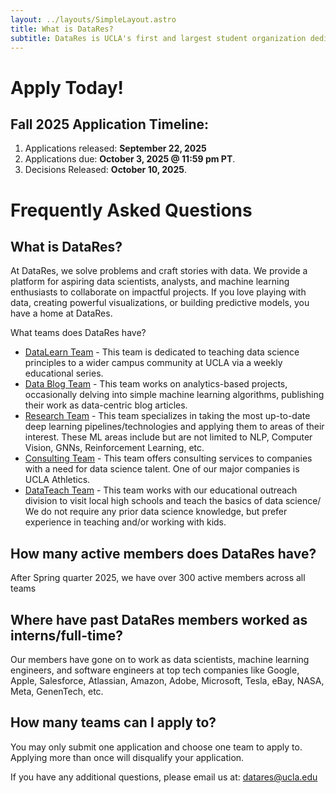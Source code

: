 ```yaml
---
layout: ../layouts/SimpleLayout.astro
title: What is DataRes?
subtitle: DataRes is UCLA's first and largest student organization dedicated to fostering knowledge and growth in data science. We provide a platform for aspiring data scientists and analysts to collaborate on impactful data projects. If you love playing with data, creating powerful visualizations, or building predictive models, you have a home at DataRes.
---
```


# Apply Today!

## Fall 2025 Application Timeline: 

1. Applications released: **September 22, 2025**
2. Applications due: **October 3, 2025 @ 11:59 pm PT**.
3. Decisions Released: **October 10, 2025**.


# Frequently Asked Questions

## What is DataRes?

At DataRes, we solve problems and craft stories with data. We provide a platform for aspiring data scientists, analysts, and machine learning enthusiasts to collaborate on impactful projects. If you love playing with data, creating powerful visualizations, or building predictive models, you have a home at DataRes.

What teams does DataRes have?

- [DataLearn Team](/teams/datalearn) - This team is dedicated to teaching data science principles to a wider campus community at UCLA via a weekly educational series.
- [Data Blog Team](/teams/datablog) - This team works on analytics-based projects, occasionally delving into simple machine learning algorithms, publishing their work as data-centric blog articles.
- [Research Team](/teams/research) - This team specializes in taking the most up-to-date deep learning pipelines/technologies and applying them to areas of their interest. These ML areas include but are not limited to NLP, Computer Vision, GNNs, Reinforcement Learning, etc.
- [Consulting Team](/teams/consulting) - This team offers consulting services to companies with a need for data science talent. One of our major companies is UCLA Athletics.
- [DataTeach Team](/teams/datateach) - This team works with our educational outreach division to visit local high schools and teach the basics of data science/ We do not require any prior data science knowledge, but prefer experience in teaching and/or working with kids.

## How many active members does DataRes have?

After Spring quarter 2025, we have over 300 active members across all teams

## Where have past DataRes members worked as interns/full-time?

Our members have gone on to work as data scientists, machine learning engineers, and software engineers at top tech companies like Google, Apple, Salesforce, Atlassian, Amazon, Adobe, Microsoft, Tesla, eBay, NASA, Meta, GenenTech, etc.

## How many teams can I apply to?

You may only submit one application and choose one team to apply to. Applying more than once will disqualify your application.

If you have any additional questions, please email us at: datares@ucla.edu
